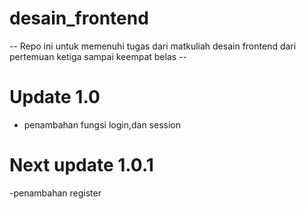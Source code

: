 # desain_frontend
-- Repo ini untuk memenuhi tugas dari matkuliah desain frontend dari pertemuan ketiga sampai keempat belas --

# Update 1.0
- penambahan fungsi login,dan session

# Next update 1.0.1
-penambahan register
